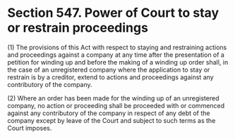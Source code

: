 # Section 547. Power of Court to stay or restrain proceedings

\(1\) The provisions of this Act with respect to staying and restraining actions and proceedings against a company at any time after the presentation of a petition for winding up and before the making of a winding up order shall, in the case of an unregistered company where the application to stay or restrain is by a creditor, extend to actions and proceedings against any contributory of the company.

\(2\) Where an order has been made for the winding up of an unregistered company, no action or proceeding shall be proceeded with or commenced against any contributory of the company in respect of any debt of the company except by leave of the Court and subject to such terms as the Court imposes.

